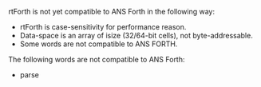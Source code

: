 rtForth is not yet compatible to ANS Forth in the following way:

* rtForth is case-sensitivity for performance reason.
* Data-space is an array of isize (32/64-bit cells), not byte-addressable.
* Some words are not compatible to ANS FORTH.

The following words are not compatible to ANS Forth:

* parse 


